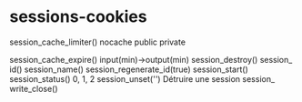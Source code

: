 # sessions-cookies

session_cache_limiter() nocache public private

session_​cache_​expire() input(min)->output(min)
session_​destroy()
session_​id()
session_​name()
session_​regenerate_​id(true)
session_​start()
session_status() 0, 1, 2
session_​unset('') Détruire une session
session_​write_​close()


<!-- while($row = $result->fetch_assoc()) {
    echo "id: " . $row["id"]."<br>";
} -->
